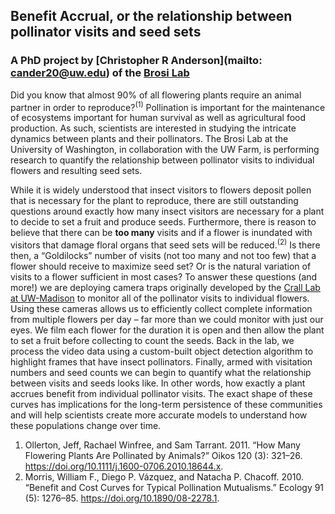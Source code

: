 ## Benefit Accrual, or the relationship between pollinator visits and seed sets
### A PhD project by [Christopher R Anderson](mailto: cander20@uw.edu) of the [Brosi Lab](https://brosilab.org/)

Did you know that almost 90% of all flowering plants require an animal partner in order to reproduce?<sup>(1)</sup> Pollination is important for the maintenance of ecosystems important for human survival as well as agricultural food production. As such, scientists are interested in studying the intricate dynamics between plants and their pollinators. The Brosi Lab at the University of Washington, in collaboration with the UW Farm, is performing research to quantify the relationship between pollinator visits to individual flowers and resulting seed sets.

While it is widely understood that insect visitors to flowers deposit pollen that is necessary for the plant to reproduce, there are still outstanding questions around exactly how many insect visitors are necessary for a plant to decide to set a fruit and produce seeds. Furthermore, there is reason to believe that there can be **too many** visits and if a flower is inundated with visitors that damage floral organs that seed sets will be reduced.<sup>(2)</sup> Is there then, a “Goldilocks” number of visits (not too many and not too few) that a flower should receive to maximize seed set? Or is the natural variation of visits to a flower sufficient in most cases? To answer these questions (and more!) we are deploying camera traps originally developed by the [Crall Lab at UW-Madison](https://autopolls.ai/) to monitor all of the pollinator visits to individual flowers. Using these cameras allows us to efficiently collect complete information from multiple flowers per day – far more than we could monitor with just our eyes. We film each flower for the duration it is open and then allow the plant to set a fruit before collecting to count the seeds. Back in the lab, we process the video data using a custom-built object detection algorithm to highlight frames that have insect pollinators. Finally, armed with visitation numbers and seed counts we can begin to quantify what the relationship between visits and seeds looks like. In other words, how exactly a plant accrues benefit from individual pollinator visits. The exact shape of these curves has implications for the long-term persistence of these communities and will help scientists create more accurate models to understand how these populations change over time.



1. Ollerton, Jeff, Rachael Winfree, and Sam Tarrant. 2011. “How Many Flowering Plants Are Pollinated by Animals?” Oikos 120 (3): 321–26. https://doi.org/10.1111/j.1600-0706.2010.18644.x.
2. Morris, William F., Diego P. Vázquez, and Natacha P. Chacoff. 2010. “Benefit and Cost Curves for Typical Pollination Mutualisms.” Ecology 91 (5): 1276–85. https://doi.org/10.1890/08-2278.1.

